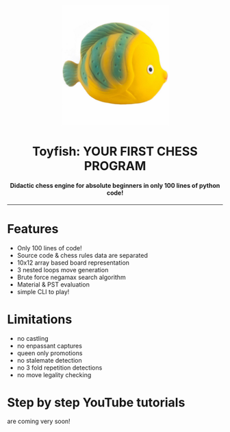 <div align="center">
  <img src="https://raw.githubusercontent.com/maksimKorzh/toyfish/main/toyfish.jpg" style="width: 50%; height: 50%"/>
  <h1>Toyfish: YOUR FIRST CHESS PROGRAM
    <h4>Didactic chess engine for absolute beginners in only 100 lines of python code!</h4>
  </h1>
</div>
<hr>

# Features
 - Only 100 lines of code!
 - Source code & chess rules data are separated
 - 10x12 array based board representation
 - 3 nested loops move generation
 - Brute force negamax search algorithm
 - Material & PST evaluation
 - simple CLI to play! 
 
 # Limitations
 - no castling
 - no enpassant captures
 - queen only promotions
 - no stalemate detection
 - no 3 fold repetition detections
 - no move legality checking
 
 # Step by step YouTube tutorials
 are coming very soon!
